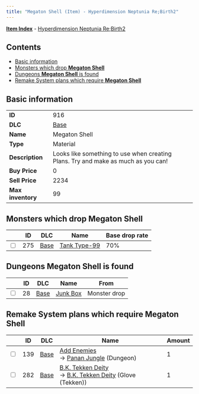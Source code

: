 ```yaml
---
title: "Megaton Shell (Item) - Hyperdimension Neptunia Re;Birth2"
---
```


[**Item Index**](/neptunia/rb2/item/index.html) - [Hyperdimension Neptunia Re;Birth2](/neptunia/rb2)

## Contents

- [Basic information](#basic-information)
- [Monsters which drop **Megaton Shell**](#monsters-which-drop-megaton-shell)
- [Dungeons **Megaton Shell** is found](#dungeons-megaton-shell-is-found)
- [Remake System plans which require **Megaton Shell**](#remake-system-plans-which-require-megaton-shell)

## Basic information

|   |   |
| -- | -- |
| **ID** | 916 |
| **DLC** | [Base](/neptunia/rb2/dlc/0-base.html) |
| **Name** | Megaton Shell |
| **Type** | Material |
| **Description** | Looks like something to use when creating Plans. Try and make as much as you can! |
| **Buy Price** | 0 |
| **Sell Price** | 2234 |
| **Max inventory** | 99 |

## Monsters which drop **Megaton Shell**

|    | ID | DLC | Name | Base drop rate |
| -- | -- | --- | ---- | -------------- |
| <input type="checkbox" id="rb2-monster-0-275" class="trackbox" /> | 275 | [Base](/neptunia/rb2/dlc/0-base.html) | [Tank Type-99](/neptunia/rb2/monster/0-275-tank-type-99.html) | 70% |

## Dungeons **Megaton Shell** is found

|    | ID | DLC | Name | From |
| -- | -- | --- | ---- | ---- |
| <input type="checkbox" id="rb2-dungeon-0-28" class="trackbox" /> | 28 | [Base](/neptunia/rb2/dlc/0-base.html) | [Junk Box ](/neptunia/rb2/dungeon/0-28-junk-box.html) | Monster drop |

## Remake System plans which require **Megaton Shell**

|    | ID | DLC | Name | Amount |
| -- | -- | --- | ---- | ------ |
| <input type="checkbox" id="rb2-remake-0-139" class="trackbox" /> | 139 | [Base](/neptunia/rb2/dlc/0-base.html) | [Add Enemies](/neptunia/rb2/remake/0-139-add-enemies.html)<br />→ [Panan Jungle](/neptunia/rb2/dungeon/0-31-panan-jungle.html) (Dungeon) | 1 |
| <input type="checkbox" id="rb2-remake-0-282" class="trackbox" /> | 282 | [Base](/neptunia/rb2/dlc/0-base.html) | [B.K. Tekken Deity](/neptunia/rb2/remake/0-282-b-k-tekken-deity.html)<br />→ [B.K. Tekken Deity](/neptunia/rb2/item/0-1351-b-k-tekken-deity.html) (Glove (Tekken)) | 1 |
